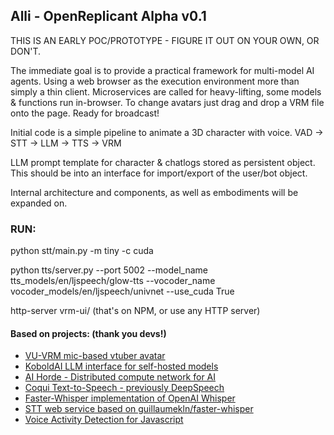 ## Alli - OpenReplicant Alpha v0.1

THIS IS AN EARLY POC/PROTOTYPE - FIGURE IT OUT ON YOUR OWN, OR DON'T.

The immediate goal is to provide a practical framework for multi-model AI agents.
Using a web browser as the execution environment more than simply a thin client.
Microservices are called for heavy-lifting, some models & functions run in-browser.
To change avatars just drag and drop a VRM file onto the page. Ready for broadcast!

Initial code is a simple pipeline to animate a 3D character with voice.
VAD -> STT -> LLM -> TTS -> VRM

LLM prompt template for character & chatlogs stored as persistent object.
This should be into an interface for import/export of the user/bot object.

Internal architecture and components, as well as embodiments will be expanded on.

### RUN:
python stt/main.py -m tiny -c cuda

python tts/server.py --port 5002 --model_name tts_models/en/ljspeech/glow-tts --vocoder_name vocoder_models/en/ljspeech/univnet --use_cuda True

http-server vrm-ui/   (that's on NPM, or use any HTTP server)


#### Based on projects: (thank you devs!)
 - [VU-VRM mic-based vtuber avatar](https://github.com/Automattic/VU-VRM)
 - [KoboldAI LLM interface for self-hosted models](https://github.com/0cc4m/KoboldAI)
 - [AI Horde - Distributed compute network for AI](https://github.com/Haidra-Org/AI-Horde)
 - [Coqui Text-to-Speech - previously DeepSpeech](https://github.com/coqui-ai/TTS)
 - [Faster-Whisper implementation of OpenAI Whisper](https://github.com/guillaumekln/faster-whisper)
 - [STT web service based on guillaumekln/faster-whisper](https://github.com/ololoshka2871/Voice-2-txt-faster-whisper)
 - [Voice Activity Detection for Javascript](https://github.com/ricky0123/vad)
